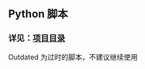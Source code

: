 ## Python 脚本

### 详见：[项目目录](https://github.com/DowneyRem/blob/main/FurryNovels/ProjectDirectory.md)

Outdated 为过时的脚本，不建议继续使用